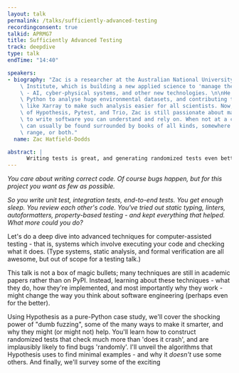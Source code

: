 ```yaml
---
layout: talk
permalink: /talks/sufficiently-advanced-testing
recordingconsent: true
talkid: APRMG7
title: Sufficiently Advanced Testing
track: deepdive
type: talk
endTime: "14:40"

speakers:
- biography: "Zac is a researcher at the Australian National University\u2019s 3A\
    \ Institute, which is building a new applied science to 'manage the machines'\
    \ - AI, cyber-physical systems, and other new technologies. \n\nHe started using\
    \ Python to analyse huge environmental datasets, and contributing to libraries\
    \ like Xarray to make such analysis easier for all scientists. Now, as a maintainer\
    \ of Hypothesis, Pytest, and Trio, Zac is still passionate about making it easy\
    \ to write software you can understand and rely on. When not at a computer he\
    \ can usually be found surrounded by books of all kinds, somewhere out of phone\
    \ range, or both."
  name: Zac Hatfield-Dodds

abstract: | 
      Writing tests is great, and generating randomized tests even better... but we can push the techniques further still!What is a metamorphic relation good for?  How could (should?) you use a SAT solver for tests?  What about symbolic execution, guided fuzzing, delta debugging?  Come and find out!
---
```


*You care about writing correct code.  Of course bugs happen, but for this project you want as few as possible.*

*So you write unit test, integration tests, end-to-end tests.  You get enough sleep.  You review each other's code.  You've tried out static typing, linters, autoformatters, property-based testing - and kept everything that helped.  What more could you do?*

Let's do a deep dive into advanced techniques for computer-assisted testing - that is, systems which involve executing your code and checking what it does.  (Type systems, static analysis, and formal verification are all awesome, but out of scope for a testing talk.)

This talk is not a box of magic bullets; many techniques are still in academic papers rather than on PyPI.  Instead, learning about these techniques - what they do, how they're implemented, and most importantly why they work - might change the way you think about software engineering (perhaps even for the better).

Using Hypothesis as a pure-Python case study, we'll cover the shocking power of "dumb fuzzing", some of the many ways to make it smarter, and why they might (or might not) help.  You'll learn how to construct randomized tests that check much more than 'does it crash', and are implausibly likely to find bugs 'randomly'.  I'll unveil the algorithms that Hypothesis uses to find minimal examples - and why it *doesn't* use some others.  And finally, we'll survey some of the exciting
